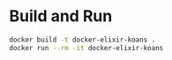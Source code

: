 # Build and Run
```sh
docker build -t docker-elixir-koans .
docker run --rm -it docker-elixir-koans
```
